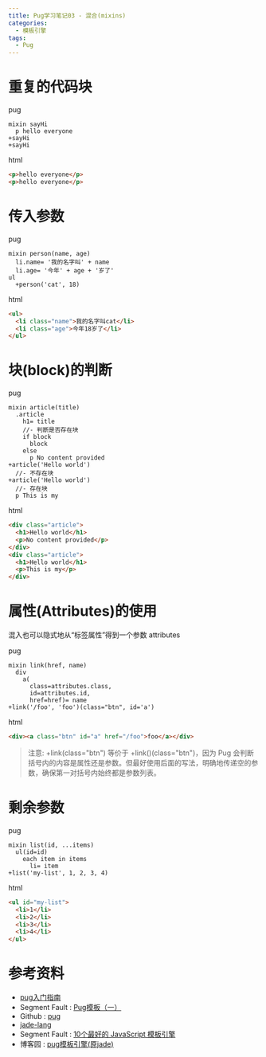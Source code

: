 ```yaml
---
title: Pug学习笔记03 - 混合(mixins)
categories:
  - 模板引擎
tags:
  - Pug
---
```




# 重复的代码块

pug

```jade
mixin sayHi
  p hello everyone
+sayHi
+sayHi
```

html

```html
<p>hello everyone</p>
<p>hello everyone</p>
```



# 传入参数

pug

```jade
mixin person(name, age)
  li.name= '我的名字叫' + name
  li.age= '今年' + age + '岁了'
ul
  +person('cat', 18)
```

html

```html
<ul>
  <li class="name">我的名字叫cat</li>
  <li class="age">今年18岁了</li>
</ul>
```



# 块(block)的判断

pug

```jade
mixin article(title)
  .article
    h1= title
    //- 判断是否存在块
    if block
      block
    else
      p No content provided
+article('Hello world')
  //- 不存在块
+article('Hello world')
  //- 存在块
  p This is my
```

html

```html
<div class="article">
  <h1>Hello world</h1>
  <p>No content provided</p>
</div>
<div class="article">
  <h1>Hello world</h1>
  <p>This is my</p>
</div>
```



# 属性(Attributes)的使用

混入也可以隐式地从“标签属性”得到一个参数 attributes

pug

```jade
mixin link(href, name)
  div
    a(
      class=attributes.class,
      id=attributes.id,
      href=href)= name
+link('/foo', 'foo')(class="btn", id='a')
```

html

```html
<div><a class="btn" id="a" href="/foo">foo</a></div>
```

> 注意: +link(class="btn") 等价于 +link()(class="btn")，因为 Pug 会判断括号内的内容是属性还是参数。但最好使用后面的写法，明确地传递空的参数，确保第一对括号内始终都是参数列表。



# 剩余参数

pug

```jade
mixin list(id, ...items)
  ul(id=id)
    each item in items
      li= item
+list('my-list', 1, 2, 3, 4)
```

html

```html
<ul id="my-list">
  <li>1</li>
  <li>2</li>
  <li>3</li>
  <li>4</li>
</ul>
```



# 参考资料

- [pug入门指南](https://pugjs.org/zh-cn/api/getting-started.html) 
- Segment Fault : [Pug模板（一）](https://segmentfault.com/a/1190000006198621) 
- Github : [pug](https://github.com/pugjs/pug) 
- [jade-lang](http://jade-lang.com/reference) 
- Segment Fault : [10个最好的 JavaScript 模板引擎](https://segmentfault.com/a/1190000000502743) 
- 博客园 : [pug模板引擎(原jade)](http://www.cnblogs.com/xiaohuochai/p/7222227.html) 

